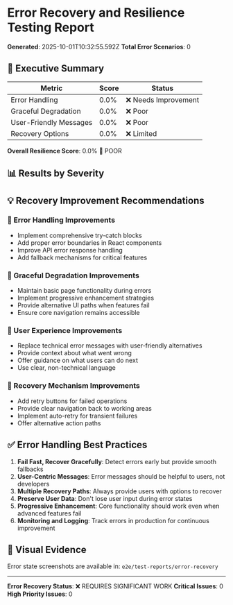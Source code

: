 # Error Recovery and Resilience Testing Report

**Generated**: 2025-10-01T10:32:55.592Z
**Total Error Scenarios**: 0

## 🎯 Executive Summary

| Metric | Score | Status |
|--------|-------|--------|
| Error Handling | 0.0% | ❌ Needs Improvement |
| Graceful Degradation | 0.0% | ❌ Poor |
| User-Friendly Messages | 0.0% | ❌ Poor |
| Recovery Options | 0.0% | ❌ Limited |

**Overall Resilience Score**: 0.0% 🔴 POOR

## 📊 Results by Severity

## 💡 Recovery Improvement Recommendations

### 🔧 Error Handling Improvements
- Implement comprehensive try-catch blocks
- Add proper error boundaries in React components
- Improve API error response handling
- Add fallback mechanisms for critical features

### 🎨 Graceful Degradation Improvements
- Maintain basic page functionality during errors
- Implement progressive enhancement strategies
- Provide alternative UI paths when features fail
- Ensure core navigation remains accessible

### 👥 User Experience Improvements
- Replace technical error messages with user-friendly alternatives
- Provide context about what went wrong
- Offer guidance on what users can do next
- Use clear, non-technical language

### 🔄 Recovery Mechanism Improvements
- Add retry buttons for failed operations
- Provide clear navigation back to working areas
- Implement auto-retry for transient failures
- Offer alternative action paths

## ✅ Error Handling Best Practices

1. **Fail Fast, Recover Gracefully**: Detect errors early but provide smooth fallbacks
2. **User-Centric Messages**: Error messages should be helpful to users, not developers
3. **Multiple Recovery Paths**: Always provide users with options to recover
4. **Preserve User Data**: Don't lose user input during error states
5. **Progressive Enhancement**: Core functionality should work even when advanced features fail
6. **Monitoring and Logging**: Track errors in production for continuous improvement

## 📸 Visual Evidence

Error state screenshots are available in: `e2e/test-reports/error-recovery`

---

**Error Recovery Status**: ❌ REQUIRES SIGNIFICANT WORK
**Critical Issues**: 0
**High Priority Issues**: 0
